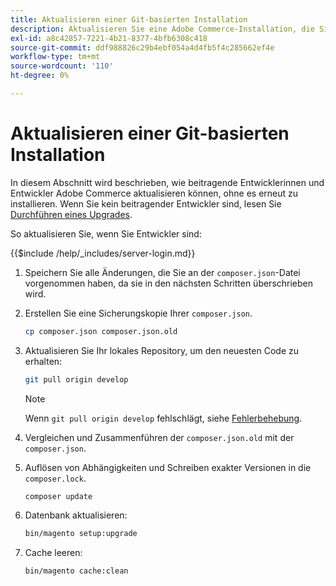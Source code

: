 ```yaml
---
title: Aktualisieren einer Git-basierten Installation
description: Aktualisieren Sie eine Adobe Commerce-Installation, die Sie aus einem Git-Repository geklont haben.
exl-id: a8c42857-7221-4b21-8377-4bfb6308c418
source-git-commit: ddf988826c29b4ebf054a4d4fb5f4c285662ef4e
workflow-type: tm+mt
source-wordcount: '110'
ht-degree: 0%

---
```


# Aktualisieren einer Git-basierten Installation

In diesem Abschnitt wird beschrieben, wie beitragende Entwicklerinnen und Entwickler Adobe Commerce aktualisieren können, ohne es erneut zu installieren. Wenn Sie kein beitragender Entwickler sind, lesen Sie [Durchführen eines Upgrades](../implementation/perform-upgrade.md).

So aktualisieren Sie, wenn Sie Entwickler sind:

{{$include /help/_includes/server-login.md}}

1. Speichern Sie alle Änderungen, die Sie an der `composer.json`-Datei vorgenommen haben, da sie in den nächsten Schritten überschrieben wird.

1. Erstellen Sie eine Sicherungskopie Ihrer `composer.json`.

   ```bash
   cp composer.json composer.json.old
   ```

1. Aktualisieren Sie Ihr lokales Repository, um den neuesten Code zu erhalten:

   ```bash
   git pull origin develop
   ```

   >[!NOTE]
   >
   >Wenn `git pull origin develop` fehlschlägt, siehe [Fehlerbehebung](https://support.magento.com/hc/en-us/articles/360034229872).

1. Vergleichen und Zusammenführen der `composer.json.old` mit der `composer.json`.

1. Auflösen von Abhängigkeiten und Schreiben exakter Versionen in die `composer.lock`.

   ```bash
   composer update
   ```

1. Datenbank aktualisieren:

   ```bash
   bin/magento setup:upgrade
   ```

1. Cache leeren:

   ```bash
   bin/magento cache:clean
   ```

